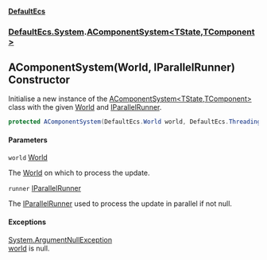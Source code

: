 #### [DefaultEcs](DefaultEcs.md 'DefaultEcs')
### [DefaultEcs.System](DefaultEcs.md#DefaultEcs.System 'DefaultEcs.System').[AComponentSystem&lt;TState,TComponent&gt;](AComponentSystem_TState,TComponent_.md 'DefaultEcs.System.AComponentSystem<TState,TComponent>')

## AComponentSystem(World, IParallelRunner) Constructor

Initialise a new instance of the [AComponentSystem&lt;TState,TComponent&gt;](AComponentSystem_TState,TComponent_.md 'DefaultEcs.System.AComponentSystem<TState,TComponent>') class with the given [World](AComponentSystem_TState,TComponent_.World.md 'DefaultEcs.System.AComponentSystem<TState,TComponent>.World') and [IParallelRunner](IParallelRunner.md 'DefaultEcs.Threading.IParallelRunner').

```csharp
protected AComponentSystem(DefaultEcs.World world, DefaultEcs.Threading.IParallelRunner runner);
```
#### Parameters

<a name='DefaultEcs.System.AComponentSystem_TState,TComponent_.AComponentSystem(DefaultEcs.World,DefaultEcs.Threading.IParallelRunner).world'></a>

`world` [World](World.md 'DefaultEcs.World')

The [World](AComponentSystem_TState,TComponent_.World.md 'DefaultEcs.System.AComponentSystem<TState,TComponent>.World') on which to process the update.

<a name='DefaultEcs.System.AComponentSystem_TState,TComponent_.AComponentSystem(DefaultEcs.World,DefaultEcs.Threading.IParallelRunner).runner'></a>

`runner` [IParallelRunner](IParallelRunner.md 'DefaultEcs.Threading.IParallelRunner')

The [IParallelRunner](IParallelRunner.md 'DefaultEcs.Threading.IParallelRunner') used to process the update in parallel if not null.

#### Exceptions

[System.ArgumentNullException](https://docs.microsoft.com/en-us/dotnet/api/System.ArgumentNullException 'System.ArgumentNullException')  
[world](AComponentSystem_TState,TComponent_.AComponentSystem(World,IParallelRunner).md#DefaultEcs.System.AComponentSystem_TState,TComponent_.AComponentSystem(DefaultEcs.World,DefaultEcs.Threading.IParallelRunner).world 'DefaultEcs.System.AComponentSystem<TState,TComponent>.AComponentSystem(DefaultEcs.World, DefaultEcs.Threading.IParallelRunner).world') is null.